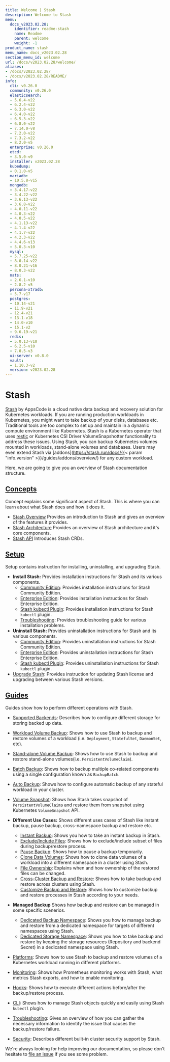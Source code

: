 ```yaml
---
title: Welcome | Stash
description: Welcome to Stash
menu:
  docs_v2023.02.28:
    identifier: readme-stash
    name: Readme
    parent: welcome
    weight: -1
product_name: stash
menu_name: docs_v2023.02.28
section_menu_id: welcome
url: /docs/v2023.02.28/welcome/
aliases:
- /docs/v2023.02.28/
- /docs/v2023.02.28/README/
info:
  cli: v0.26.0
  community: v0.26.0
  elasticsearch:
  - 5.6.4-v22
  - 6.2.4-v22
  - 6.3.0-v22
  - 6.4.0-v22
  - 6.5.3-v22
  - 6.8.0-v22
  - 7.14.0-v8
  - 7.2.0-v22
  - 7.3.2-v22
  - 8.2.0-v5
  enterprise: v0.26.0
  etcd:
  - 3.5.0-v9
  installer: v2023.02.28
  kubedump:
  - 0.1.0-v5
  mariadb:
  - 10.5.8-v15
  mongodb:
  - 3.4.17-v22
  - 3.4.22-v22
  - 3.6.13-v22
  - 3.6.8-v22
  - 4.0.11-v22
  - 4.0.3-v22
  - 4.0.5-v22
  - 4.1.13-v22
  - 4.1.4-v22
  - 4.1.7-v22
  - 4.2.3-v22
  - 4.4.6-v13
  - 5.0.3-v10
  mysql:
  - 5.7.25-v22
  - 8.0.14-v22
  - 8.0.21-v16
  - 8.0.3-v22
  nats:
  - 2.6.1-v10
  - 2.8.2-v5
  percona-xtradb:
  - 5.7-v17
  postgres:
  - 10.14-v21
  - 11.9-v21
  - 12.4-v21
  - 13.1-v18
  - 14.0-v10
  - 15.1-v2
  - 9.6.19-v21
  redis:
  - 5.0.13-v10
  - 6.2.5-v10
  - 7.0.5-v3
  ui-server: v0.8.0
  vault:
  - 1.10.3-v2
  version: v2023.02.28
---
```


# Stash

[Stash](https://stash.run) by AppsCode is a cloud native data backup and recovery solution for Kubernetes workloads. If you are running production workloads in Kubernetes, you might want to take backup of your disks, databases etc. Traditional tools are too complex to set up and maintain in a dynamic compute environment like Kubernetes. Stash is a Kubernetes operator that uses [restic](https://github.com/restic/restic) or Kubernetes CSI Driver VolumeSnapshotter functionality to address these issues. Using Stash, you can backup Kubernetes volumes mounted in workloads, stand-alone volumes and databases. Users may even extend Stash via [addons](https://stash.run/docs/{{< param "info.version" >}}/guides/addons/overview/) for any custom workload.

Here, we are going to give you an overview of Stash documentation structure.

## [Concepts](/docs/v2023.02.28/concepts/)

Concept explains some significant aspect of Stash. This is where you can learn about what Stash does and how it does it.

- [Stash Overview](/docs/v2023.02.28/concepts/what-is-stash/overview/) Provides an introduction to Stash and gives an overview of the features it provides.
- [Stash Architecture](/docs/v2023.02.28/concepts/what-is-stash/architecture/) Provides an overview of Stash architecture and it's core components.
- [Stash API](/docs/v2023.02.28/concepts/crds/repository/) Introduces Stash CRDs.

## [Setup](/docs/v2023.02.28/setup/)

Setup contains instruction for installing, uninstalling, and upgrading Stash.

- **Install Stash:** Provides installation instructions for Stash and its various components.
  - [Community Edition](/docs/v2023.02.28/setup/install/community/): Provides installation instructions for Stash Community Edition.
  - [Enterprise Edition](/docs/v2023.02.28/setup/install/enterprise/): Provides installation instructions for Stash Enterprise Edition.
  - [Stash kubectl Plugin](/docs/v2023.02.28/setup/install/kubectl-plugin/): Provides installation instructions for Stash `kubectl` plugin.
  - [Troubleshooting](/docs/v2023.02.28/setup/install/troubleshooting/): Provides troubleshooting guide for various installation problems.
- **Uninstall Stash:** Provides uninstallation instructions for Stash and its various components.
  - [Community Edition](/docs/v2023.02.28/setup/uninstall/community/): Provides uninstallation instructions for Stash Community Edition.
  - [Enterprise Edition](/docs/v2023.02.28/setup/uninstall/enterprise/): Provides uninstallation instructions for Stash Enterprise Edition.
  - [Stash kubectl Plugin](/docs/v2023.02.28/setup/uninstall/kubectl-plugin/): Provides uninstallation instructions for Stash `kubectl` plugin.
- [Upgrade Stash](/docs/v2023.02.28/setup/upgrade/): Provides instruction for updating Stash license and upgrading between various Stash versions.

## [Guides](/docs/v2023.02.28/guides/)

Guides show how to perform different operations with Stash.

- [Supported Backends](/docs/v2023.02.28/guides/backends/overview/): Describes how to configure different storage for storing backed up data.
- [Workload Volume Backup](/docs/v2023.02.28/guides/workloads/overview/): Shows how to use Stash to backup and restore volumes of a workload (i.e. `Deployment`, `StatefulSet`, `DaemonSet`, etc).
- [Stand-alone Volume Backup](/docs/v2023.02.28/guides/volumes/overview/): Shows how to use Stash to backup and restore stand-alone volumes(i.e. `PersistentVolumeClaim`).
- [Batch Backup](/docs/v2023.02.28/guides/batch-backup/overview/): Shows how to backup multiple co-related components using a single configuration known as `BackupBatch`.
- [Auto Backup](/docs/v2023.02.28/guides/auto-backup/overview/): Shows how to configure automatic backup of any stateful workload in your cluster.
- [Volume Snapshot](/docs/v2023.02.28/guides/volumesnapshot/overview/): Shows how Stash takes snapshot of `PersistentVolumeClaim`s and restore them from snapshot using Kubernetes `VolumeSnapshot` API.

- **Different Use Cases:**
Shows different uses cases of Stash like instant backup, pause backup, cross-namespace backup and restore etc.

  - [Instant Backup](/docs/v2023.02.28/guides/use-cases/instant-backup/): Shows you how to take an instant backup in Stash.
  - [Exclude/Include Files](/docs/v2023.02.28/guides/use-cases/exclude-include-files/): Shows how to exclude/include subset of files during backup/restore process.
  - [Pause Backup](/docs/v2023.02.28/guides/use-cases/pause-backup/): Shows how to pause a backup temporarily.
  - [Clone Data Volumes](/docs/v2023.02.28/guides/use-cases/clone-pvc/): Shows how to clone data volumes of a workload into a different namespace in a cluster using Stash.
  - [File Ownership](/docs/v2023.02.28/guides/use-cases/ownership/): Explains when and how ownership of the restored files can be changed.
  - [Cross-Cluster Backup and Restore](/docs/v2023.02.28/guides/use-cases/cross-cluster-backup/): Shows how to take backup and restore across clusters using Stash.
  - [Customize Backup and Restore](/docs/v2023.02.28/guides/use-cases/customize-backup-restore/): Shows how to customize backup and restore processes in Stash according to your needs.

- **Managed Backup**
Shows how backup and restore can be managed in some specific scenerios.
  - [Dedicated Backup Namespace](/docs/v2023.02.28/guides/managed-backup/dedicated-backup-namespace/): Shows you how to manage backup and restore from a dedicated namespace for targets of different namespaces using Stash.
  - [Dedicated Storage Namespace](/docs/v2023.02.28/guides/managed-backup/dedicated-storage-namespace/): Shows you how to take backup and restore by keeping the storage resources (Repository and backend Secret) in a dedicated namespace using Stash.

- [Platforms](/docs/v2023.02.28/guides/platforms/eks-irsa/): Shows how to use Stash to backup and restore volumes of a Kubernetes workload running in different platforms.
- [Monitoring](/docs/v2023.02.28/guides/monitoring/overview/): Shows how Prometheus monitoring works with Stash, what metrics Stash exports, and how to enable monitoring.
- [Hooks](/docs/v2023.02.28/guides/hooks/overview/): Shows how to execute different actions before/after the backup/restore process.
- [CLI](/docs/v2023.02.28/guides/cli/kubectl-plugin/): Shows how to manage Stash objects quickly and easily using Stash `kubectl` plugin.
- [Troubleshooting](/docs/v2023.02.28/guides/troubleshooting/how-to-troubleshoot/): Gives an overview of how you can gather the necessary information to identify the issue that causes the backup/restore failure.
- [Security](/docs/v2023.02.28/guides/security/rbac/): Describes different built-in cluster security support by Stash.

We're always looking for help improving our documentation, so please don't hesitate to [file an issue](https://github.com/stashed/project/issues/new) if you see some problem.
